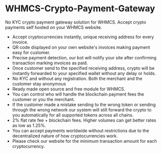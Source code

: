 # WHMCS-Crypto-Payment-Gateway
No KYC crypto payment gateway solution for WHMCS. Accept crypto payments self hosted on your WHMCS website.

* Accept cryptocurrencies instantly, unique receiving address for every invoice.
* QR code displayed on your own website's invoices making payment easy for customer.
* Precise payment detection, our bot will notify your site after confirming transaction marking invoices as paid.
* Once customer send to the specified receiving address, crypto will be instantly forwarded to your specified wallet without any delay or holds.
* No KYC and without any registration. Both the merchant and the customer stay anonymous
* Ready made open source and free module for WHMCS.
* You can control who will handle the blockchain payment fees the customer or you the merchant.
* If the customer made a mistake sending to the wrong token or sending through the wrong network our system will still forward the crypto to you automatically for all supported tokens across all chains.
* 2% flat rate fee + blockchain fees. Higher volumes can get better rates as low as 1.25%.
* You can accept payments worldwide without restrictions due to the decentralized nature of how cryptocurrencies work.
* Please check our website for the minimum transaction amount for each cryptocurrency.
